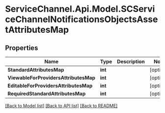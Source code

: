 # ServiceChannel.Api.Model.SCServiceChannelNotificationsObjectsAssetAttributesMap

## Properties

Name | Type | Description | Notes
------------ | ------------- | ------------- | -------------
**StandardAttributesMap** | **int** |  | [optional] 
**ViewableForProvidersAttributesMap** | **int** |  | [optional] 
**EditableForProvidersAttributesMap** | **int** |  | [optional] 
**RequiredStandardAttributesMap** | **int** |  | [optional] 

[[Back to Model list]](../README.md#documentation-for-models) [[Back to API list]](../README.md#documentation-for-api-endpoints) [[Back to README]](../README.md)

